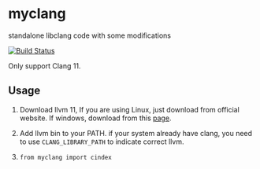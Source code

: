 # myclang

standalone libclang code with some modifications

[![Build Status](https://github.com/FindDefinition/myclang/workflows/build/badge.svg)](https://github.com/FindDefinition/myclang/actions?query=workflow%3Abuild)

Only support Clang 11.

## Usage

1. Download llvm 11, If you are using Linux, just download from official website. If windows, download from this [page](https://github.com/ziglang/zig/wiki/Building-Zig-on-Windows).

2. Add llvm bin to your PATH. if your system already have clang, you need to use ```CLANG_LIBRARY_PATH``` to indicate correct llvm.

3. ```from myclang import cindex```
